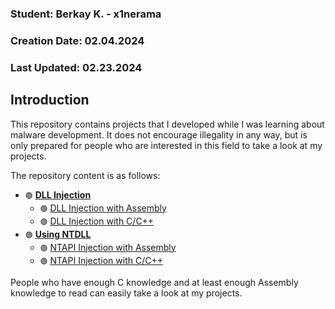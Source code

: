 ### Student: Berkay K. - x1nerama
### Creation Date: 02.04.2024
### Last Updated: 02.23.2024       

## Introduction 

This repository contains projects that I developed while I was learning about malware development. It does not encourage illegality in any way, but is only prepared for people who are interested in this field to take a look at my projects. 

The repository content is as follows:

- `🟢` [**DLL Injection**](https://github.com/x1nerama/maldev/tree/main/Process%20Injection/DLL%20Injection)
    - `🟢` [DLL Injection with Assembly](https://github.com/x1nerama/maldev/tree/main/Process%20Injection/DLL%20Injection/DLL%20Injection%20with%20Assembly)
    - `🟢` [DLL Injection with C/C++](https://github.com/x1nerama/maldev/tree/main/Process%20Injection/DLL%20Injection/DLL%20Injection%20with%20C) 
- `🟢` [**Using NTDLL**](https://github.com/x1nerama/maldev/tree/main/Process%20Injection/NTAPI%20Injection)
    - `🟢` [NTAPI Injection with Assembly](https://github.com/x1nerama/maldev/tree/main/Process%20Injection/NTAPI%20Injection/NTAPI%20Injection%20with%20Assembly)
    - `🟢` [NTAPI Injection with C/C++](https://github.com/x1nerama/maldev/tree/main/Process%20Injection/NTAPI%20Injection/NTAPI%20Injection%20with%20C) 

People who have enough C knowledge and at least enough Assembly knowledge to read can easily take a look at my projects. 
